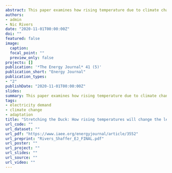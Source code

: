 ```yaml
---
abstract: This paper examines how rising temperature due to climate change will affect the demand for electricity through mid- and end-century. We extend recent literature by directly incorporating adaptation in the form of increased air conditioner penetration into temperature responsiveness and focussing on changes to both the level and timing of future electricity demand. The latter is found to be of greater importance in colder countries, where the level effect is dampened by offsetting reductions in heating demand from warmer winters. Seasonal peaks are projected to shift from winter to summer and the diurnal range of hourly demand expands, exacerbating an increasing need for flexibility coming from the supply side due to a growing share of variable renewable energy.
authors:
- admin
- Nic Rivers
date: "2020-11-01T00:00:00Z"
doi: ""
featured: false
image:
  caption:
  focal_point: ""
  preview_only: false
projects: []
publication: '*The Energy Journal* 41 (5)'
publication_short: "Energy Journal"
publication_types:
- "2"
publishDate: "2020-11-01T00:00:00Z"
slides:
summary: This paper examines how rising temperature due to climate change will affect the demand for electricity through mid- and end-century. We extend recent literature by directly incorporating adaptation in the form of increased air conditioner penetration into temperature responsiveness and focussing on changes to both the level and timing of future electricity demand. The latter is found to be of greater importance in colder countries, where the level effect is dampened by offsetting reductions in heating demand from warmer winters. Seasonal peaks are projected to shift from winter to summer and the diurnal range of hourly demand expands, exacerbating an increasing need for flexibility coming from the supply side due to a growing share of variable renewable energy.
tags:
- electricity demand
- climate change
- adaptation
title: "Stretching the Duck: How rising temperatures will change the level and shape of future electricity consumption"
url_code: ""
url_dataset: ""
url_pdf: "https://www.iaee.org/energyjournal/article/3552"
url_preprint: "Rivers_Shaffer_EJ_FINAL.pdf"
url_poster: ""
url_project: ""
url_slides: ""
url_source: ""
url_video: ""
---
```



